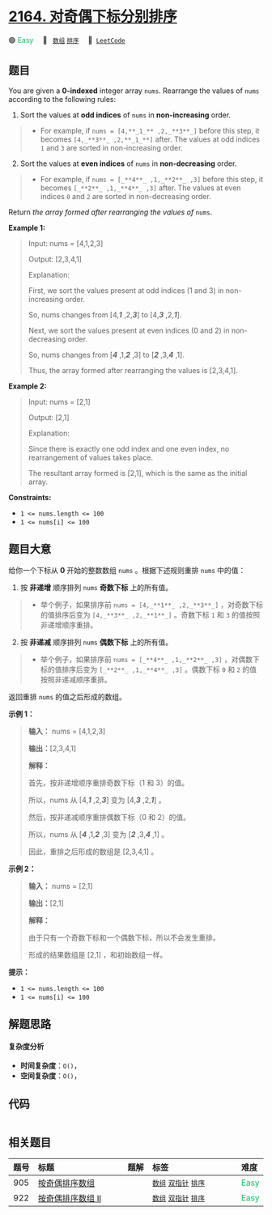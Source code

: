 # [2164. 对奇偶下标分别排序](https://leetcode.com/problems/sort-even-and-odd-indices-independently)

🟢 <font color=#15bd66>Easy</font>&emsp; 🔖&ensp; [`数组`](/leetcode/outline/tag/array.md) [`排序`](/leetcode/outline/tag/sorting.md)&emsp; 🔗&ensp;[`LeetCode`](https://leetcode.com/problems/sort-even-and-odd-indices-independently)


## 题目

You are given a **0-indexed** integer array `nums`. Rearrange the values of
`nums` according to the following rules:

  1. Sort the values at **odd indices** of `nums` in **non-increasing** order. 
> 
>  * For example, if `nums = [4,**_1_** ,2,_**3**_]` before this step, it becomes `[4,_**3**_ ,2,**_1_**]` after. The values at odd indices `1` and `3` are sorted in non-increasing order.
  2. Sort the values at **even indices** of `nums` in **non-decreasing** order. 
> 
>  * For example, if `nums = [_**4**_ ,1,_**2**_ ,3]` before this step, it becomes `[_**2**_ ,1,_**4**_ ,3]` after. The values at even indices `0` and `2` are sorted in non-decreasing order.

Return _the array formed after rearranging the values of_ `nums`.



**Example 1:**

> Input: nums = [4,1,2,3]
> 
> Output: [2,3,4,1]
> 
> Explanation: 
> 
> First, we sort the values present at odd indices (1 and 3) in non-increasing order.
> 
> So, nums changes from [4,**_1_** ,2,**_3_**] to [4,_**3**_ ,2,**_1_**].
> 
> Next, we sort the values present at even indices (0 and 2) in non-decreasing order.
> 
> So, nums changes from [_**4**_ ,1,**_2_** ,3] to [_**2**_ ,3,_**4**_ ,1].
> 
> Thus, the array formed after rearranging the values is [2,3,4,1].

**Example 2:**

> Input: nums = [2,1]
> 
> Output: [2,1]
> 
> Explanation: 
> 
> Since there is exactly one odd index and one even index, no rearrangement of values takes place.
> 
> The resultant array formed is [2,1], which is the same as the initial array. 

**Constraints:**

  * `1 <= nums.length <= 100`
  * `1 <= nums[i] <= 100`


## 题目大意

给你一个下标从 **0** 开始的整数数组 `nums` 。根据下述规则重排 `nums` 中的值：

  1. 按 **非递增** 顺序排列 `nums` **奇数下标** 上的所有值。 
> 
>  * 举个例子，如果排序前 `nums = [4,_**1**_ ,2,_**3**_]` ，对奇数下标的值排序后变为 `[4,_**3**_ ,2,_**1**_]` 。奇数下标 `1` 和 `3` 的值按照非递增顺序重排。
  2. 按 **非递减** 顺序排列 `nums` **偶数下标** 上的所有值。 
> 
>  * 举个例子，如果排序前 `nums = [_**4**_ ,1,_**2**_ ,3]` ，对偶数下标的值排序后变为 `[_**2**_ ,1,_**4**_ ,3]` 。偶数下标 `0` 和 `2` 的值按照非递减顺序重排。

返回重排 `nums` 的值之后形成的数组。



**示例 1：**

> 
> 
> 
> 
> 
> **输入：** nums = [4,1,2,3]
> 
> **输出：**[2,3,4,1]
> 
> **解释：**
> 
> 首先，按非递增顺序重排奇数下标（1 和 3）的值。
> 
> 所以，nums 从 [4,_**1**_ ,2,_**3**_] 变为 [4,_**3**_ ,2,_**1**_] 。
> 
> 然后，按非递减顺序重排偶数下标（0 和 2）的值。
> 
> 所以，nums 从 [_**4**_ ,1,_**2**_ ,3] 变为 [_**2**_ ,3,_**4**_ ,1] 。
> 
> 因此，重排之后形成的数组是 [2,3,4,1] 。
> 
> 

**示例 2：**

> 
> 
> 
> 
> 
> **输入：** nums = [2,1]
> 
> **输出：**[2,1]
> 
> **解释：**
> 
> 由于只有一个奇数下标和一个偶数下标，所以不会发生重排。
> 
> 形成的结果数组是 [2,1] ，和初始数组一样。 
> 
> 



**提示：**

  * `1 <= nums.length <= 100`
  * `1 <= nums[i] <= 100`


## 解题思路

#### 复杂度分析

- **时间复杂度**：`O()`，
- **空间复杂度**：`O()`，

## 代码

```javascript

```

## 相关题目

| 题号 | 标题 | 题解 | 标签 | 难度 |
| :------: | :------ | :------: | :------ | :------ |
| 905 | [按奇偶排序数组](https://leetcode.com/problems/sort-array-by-parity) |  |  [`数组`](/leetcode/outline/tag/array.md) [`双指针`](/leetcode/outline/tag/two-pointers.md) [`排序`](/leetcode/outline/tag/sorting.md) | <font color=#15bd66>Easy</font> |
| 922 | [按奇偶排序数组 II](https://leetcode.com/problems/sort-array-by-parity-ii) |  |  [`数组`](/leetcode/outline/tag/array.md) [`双指针`](/leetcode/outline/tag/two-pointers.md) [`排序`](/leetcode/outline/tag/sorting.md) | <font color=#15bd66>Easy</font> |

<style>
.blue {
    background-color: #096dd9;
    padding: 0.25rem 0.5rem;
    margin: 0;
    font-size: 0.85em;
    border-radius: 3px;
    color: white;
    font-weight: 500;
}
table th:first-of-type { width: 10%; }
table th:nth-of-type(2) { width: 35%; }
table th:nth-of-type(3) { width: 10%; }
table th:nth-of-type(4) { width: 35%; }
table th:nth-of-type(5) { width: 10%; }
</style>
